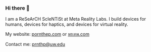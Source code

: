 ### Hi there 👋

I am a ReSeArCH ScIeNTiSt at Meta Reality Labs. I build devices for humans, devices for haptics, and devices for virtual reality.

My website: [pornthep.com](https://pornthep.com) or [พรเทพ.com](https://พรเทพ.com)

Contact me: prnthp@uw.edu

<!--
**prnthp/prnthp** is a ✨ _special_ ✨ repository because its `README.md` (this file) appears on your GitHub profile.

Here are some ideas to get you started:

- 🔭 I’m currently working on ...
- 🌱 I’m currently learning ...
- 👯 I’m looking to collaborate on ...
- 🤔 I’m looking for help with ...
- 💬 Ask me about ...
- 📫 How to reach me: ...
- 😄 Pronouns: ...
- ⚡ Fun fact: ...
-->
